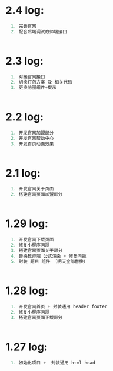 # 2.4 log:

```javascript
  1. 完善官网
  2. 配合后端调试教师端接口
  
```


# 2.3 log:

```javascript
  1. 对接官网接口
  2. 切换打包方案 及 相关代码
  3. 更换地图组件+提示
  
```

# 2.2 log:

```javascript
  1. 开发官网加盟部分
  2. 开发官网帮助中心
  3. 开发首页动画效果
  
```

# 2.1 log:

```javascript
  1. 开发官网关于页面
  2. 搭建官网页面加盟部分
  
```

# 1.29 log:

```javascript
  1. 开发官网下载页面
  2. 修复小程序问题
  3. 搭建官网页面关于部分
  4. 替换教师端 公式渲染 + 修复问题
  5. 封装 题目 组件 （明天全部替换）
  
```

# 1.28 log:

```javascript
  1. 开发官网首页 + 封装通用 header footer
  2. 修复小程序问题
  3. 搭建官网页面下载部分
  
```

# 1.27 log:

```javascript
  1. 初始化项目 +  封装通用 html head

```